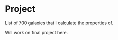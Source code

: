 # Project
List of 700 galaxies that I calculate the properties of.

Will work on final project here.